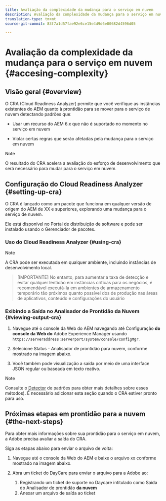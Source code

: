 ```yaml
---
title: Avaliação da complexidade da mudança para o serviço em nuvem
description: Avaliação da complexidade da mudança para o serviço em nuvem
translation-type: tm+mt
source-git-commit: 83f7a1d57fae92e6ce15e4d9d6e00682d4596d05

---
```



# Avaliação da complexidade da mudança para o serviço em nuvem {#accesing-complexity}

## Visão geral {#overview}

O CRA (Cloud Readiness Analyzer) permite que você verifique as instâncias existentes do AEM quanto à prontidão para se mover para o serviço de nuvem detectando padrões que:

* Usar um recurso do AEM 6.x que não é suportado no momento no serviço em nuvem

* Violar certas regras que serão afetadas pela mudança para o serviço em nuvem

>[!NOTE]
>O resultado do CRA acelera a avaliação do esforço de desenvolvimento que será necessário para mudar para o serviço em nuvem.

## Configuração do Cloud Readiness Analyzer {#setting-up-cra}

O CRA é lançado como um pacote que funciona em qualquer versão de origem do AEM de XX e superiores, explorando uma mudança para o serviço de nuvem.

Ele está disponível no Portal de distribuição de software e pode ser instalado usando o Gerenciador de pacotes.

### Uso do Cloud Readiness Analyzer {#using-cra}

>[!NOTE]
> A CRA pode ser executada em qualquer ambiente, incluindo instâncias de desenvolvimento local.

>[IMPORTANTE]
>No entanto, para aumentar a taxa de detecção e evitar qualquer lentidão em instâncias críticas para os negócios, é recomendável executá-la em ambientes de armazenamento temporário tão próximos quanto possível dos de produção nas áreas de aplicativos, conteúdo e configurações do usuário

### Exibindo a Saída no Analisador de Prontidão da Nuvem {#viewing-output-cra}


1. Navegue até o console da Web do AEM navegando até Configuração **do console da Web do** Adobe Experience Manager usando `https://serveraddress:serverport/system/console/configMgr`.

1. Selecione Status - Analisador de prontidão para nuvem, conforme mostrado na imagem abaixo.

1. Você também pode visualização a saída por meio de uma interface JSON regular ou baseada em texto reativo.

>[!NOTE]
> Consulte o [Detector](https://docs.adobe.com/content/help/en/experience-manager-65/deploying/upgrading/pattern-detector.html) de padrões para obter mais detalhes sobre esses métodos). É necessário adicionar esta seção quando o CRA estiver pronto para uso.

## Próximas etapas em prontidão para a nuvem {#the-next-steps}

Para obter mais informações sobre sua prontidão para o serviço em nuvem, a Adobe precisa avaliar a saída do CRA.

Siga as etapas abaixo para enviar o arquivo de volta:

1. Navegue até o console da Web do AEM e baixe o arquivo xx conforme mostrado na imagem abaixo.

1. Abra um ticket do DayCare para enviar o arquivo para a Adobe ao:
   1. Registrando um ticket de suporte no Daycare intitulado como Saída do Analisador de prontidão **da nuvem**
   1. Anexar um arquivo de saída ao ticket

